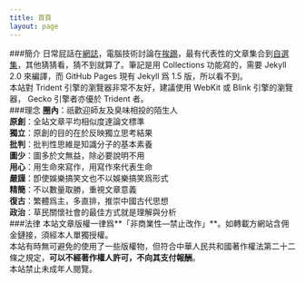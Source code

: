 ```yaml
---
title: 首頁
layout: page
---
```

###簡介
日常屁話在[網誌](/categories#網誌)，電腦技術討論在[挨踢](/categories#挨踢)，最有代表性的文章集合到[自選集](/categories#自選集)，其他猜猜看，猜不到就算了。筆記是用 Collections 功能寫的，需要 Jekyll 2.0 來編譯，而 GitHub Pages 現有 Jekyll 爲 1.5 版，所以看不到。  
本站對 Trident 引擎的瀏覽器非常不友好，建議使用 WebKit 或 Blink 引擎的瀏覽器， Gecko 引擎者亦優於 Trident 者。  
###理念
**圈內**：祇歡迎師友及臭味相投的陌生人  
**原創**：全站文章平均相似度達論文標準  
**獨立**：原創的目的在於反映獨立思考結果  
**批判**：批判性思維是知識分子的基本素養  
**圖少**：圖多於文無益，除必要說明不用  
**用心**：用生命來寫作，用寫作來代表生命  
**嚴謹**：卽使娛樂搞笑文也不以娛樂搞笑爲形式  
**精簡**：不以數量取勝，重視文章意義  
**復古**：繁體爲主，多直排，推崇中國古代思想  
**政治**：草民關懷社會的最佳方式就是理解與分析  
###法律
本站文章版權一律爲**「非商業性—禁止改作」**。如轉載方網站含佣金鏈接，須經本人單獨授權。  
本站有時無可避免的使用了一些版權物，但符合中華人民共和國著作權法第二十二條之規定，**可以不經著作權人許可，不向其支付報酬**。  
本站禁止未成年人閱覽。